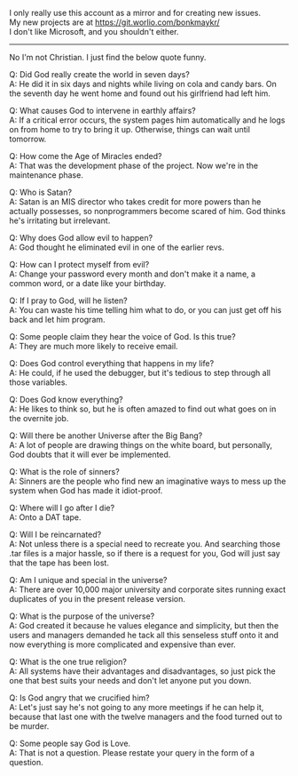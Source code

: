 I only really use this account as a mirror and for creating new issues.  
My new projects are at https://git.worlio.com/bonkmaykr/  
I don't like Microsoft, and you shouldn't either.

----

No I'm not Christian. I just find the below quote funny.

Q: Did God really create the world in seven days?  
A: He did it in six days and nights while living on cola and
candy bars. On the seventh day he went home and found out his girlfriend had left him.

Q: What causes God to intervene in earthly affairs?  
A: If a critical error occurs, the system pages him automatically and he logs on from home to try to bring it up. Otherwise, things can wait until tomorrow.

Q: How come the Age of Miracles ended?  
A: That was the development phase of the project. Now we're in the maintenance phase.

Q: Who is Satan?  
A: Satan is an MIS director who takes credit for more powers than he actually possesses, so nonprogrammers become scared of him. God thinks he's irritating but irrelevant.

Q: Why does God allow evil to happen?  
A: God thought he eliminated evil in one of the earlier revs.

Q: How can I protect myself from evil?  
A: Change your password every month and don't make it a name, a common word, or a date like your birthday.

Q: If I pray to God, will he listen?  
A: You can waste his time telling him what to do, or you can just get off his back and let him program.

Q: Some people claim they hear the voice of God. Is this true?  
A: They are much more likely to receive email.

Q: Does God control everything that happens in my life?  
A: He could, if he used the debugger, but it's tedious to step through all those variables.

Q: Does God know everything?  
A: He likes to think so, but he is often amazed to find out what goes on in the overnite job.

Q: Will there be another Universe after the Big Bang?  
A: A lot of people are drawing things on the white board, but personally, God doubts that it will ever be implemented.

Q: What is the role of sinners?  
A: Sinners are the people who find new an imaginative ways to mess up the system when God has made it idiot-proof.

Q: Where will I go after I die?  
A: Onto a DAT tape.

Q: Will I be reincarnated?  
A: Not unless there is a special need to recreate you. And searching those .tar files is a major hassle, so if there is a request for you, God will just say that the tape has been lost.

Q: Am I unique and special in the universe?  
A: There are over 10,000 major university and corporate sites running exact duplicates of you in the present release version.

Q: What is the purpose of the universe?  
A: God created it because he values elegance and simplicity, but then the users and managers demanded he tack all this senseless stuff onto it and now everything is more complicated and expensive than ever.

Q: What is the one true religion?  
A: All systems have their advantages and disadvantages, so just pick the one that best suits your needs and don't let anyone put you down.

Q: Is God angry that we crucified him?  
A: Let's just say he's not going to any more meetings if he can help it, because that last one with the twelve managers and the food turned out to be murder.

Q: Some people say God is Love.  
A: That is not a question.  Please restate your query in the form of a question.
